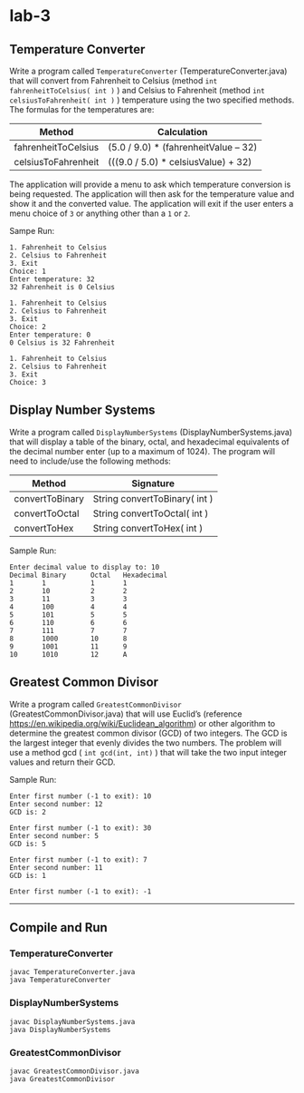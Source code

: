 # lab-3

## Temperature Converter

Write a program called `TemperatureConverter` (TemperatureConverter.java) that will convert from Fahrenheit to Celsius (method `int fahrenheitToCelsius( int )` ) and Celsius to Fahrenheit (method `int celsiusToFahrenheit( int )` ) temperature using the two specified methods. The formulas for the temperatures are:

| Method              | Calculation                           |
| ------------------- | ------------------------------------- |
| fahrenheitToCelsius | (5.0 / 9.0) \* (fahrenheitValue – 32) |
| celsiusToFahrenheit | (((9.0 / 5.0) \* celsiusValue) + 32)  |

The application will provide a menu to ask which temperature conversion is being requested.
The application will then ask for the temperature value and show it and the converted value.
The application will exit if the user enters a menu choice of `3` or anything other than a `1` or `2`.

Sampe Run:

```
1. Fahrenheit to Celsius
2. Celsius to Fahrenheit
3. Exit
Choice: 1
Enter temperature: 32
32 Fahrenheit is 0 Celsius

1. Fahrenheit to Celsius
2. Celsius to Fahrenheit
3. Exit
Choice: 2
Enter temperature: 0
0 Celsius is 32 Fahrenheit

1. Fahrenheit to Celsius
2. Celsius to Fahrenheit
3. Exit
Choice: 3
```

## Display Number Systems

Write a program called `DisplayNumberSystems` (DisplayNumberSystems.java) that will display a table of the binary, octal, and hexadecimal equivalents of the decimal number enter (up to a maximum of 1024). The program will need to include/use the following methods:

| Method          | Signature                     |
| --------------- | ----------------------------- |
| convertToBinary | String convertToBinary( int ) |
| convertToOctal  | String convertToOctal( int )  |
| convertToHex    | String convertToHex( int )    |

Sample Run:

```
Enter decimal value to display to: 10
Decimal Binary      Octal   Hexadecimal
1       1           1       1
2       10          2       2
3       11          3       3
4       100         4       4
5       101         5       5
6       110         6       6
7       111         7       7
8       1000        10      8
9       1001        11      9
10      1010        12      A
```

## Greatest Common Divisor

Write a program called `GreatestCommonDivisor` (GreatestCommonDivisor.java) that will use Euclid’s (reference https://en.wikipedia.org/wiki/Euclidean_algorithm) or other algorithm to determine the greatest common divisor (GCD) of two integers.
The GCD is the largest integer that evenly divides the two numbers.
The problem will use a method gcd ( `int gcd(int, int)` ) that will take the two input integer values and return their GCD.

Sample Run:

```
Enter first number (-1 to exit): 10
Enter second number: 12
GCD is: 2

Enter first number (-1 to exit): 30
Enter second number: 5
GCD is: 5

Enter first number (-1 to exit): 7
Enter second number: 11
GCD is: 1

Enter first number (-1 to exit): -1
```

---

## Compile and Run

### TemperatureConverter

    javac TemperatureConverter.java
    java TemperatureConverter

### DisplayNumberSystems

    javac DisplayNumberSystems.java
    java DisplayNumberSystems

### GreatestCommonDivisor

    javac GreatestCommonDivisor.java
    java GreatestCommonDivisor
